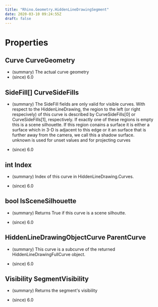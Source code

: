 ```yaml
---
title: "Rhino.Geometry.HiddenLineDrawingSegment"
date: 2020-03-10 09:24:55Z
draft: false
---
```


# Properties
## Curve CurveGeometry
- (summary)  The actual curve geometry 
- (since) 6.0
## SideFill[] CurveSideFills
- (summary) 
     The SideFill fields are only valid for visible curves.
     With respect to the HiddenLineDrawing, the region to the left (or right respecively) of this curve is
     described by CurveSideFills[0] or CurveSideFills[1], respectively.  If exactly one of these regions is empty 
     this is a scene silhouette. If this region conains a surface it is either a surface which in 3-D is adjacent 
     to this edge or it an surface that is further away from the camera, we call this a shadow surface.  
     unknown is used for unset values and for projecting curves
     
- (since) 6.0
## int Index
- (summary) 
     Index of this curve in HiddenLineDrawing.Curves.
     
- (since) 6.0
## bool IsSceneSilhouette
- (summary) 
     Returns True if this curve is a scene silhoutte.
     
- (since) 6.0
## HiddenLineDrawingObjectCurve ParentCurve
- (summary) 
     This curve is a subcurve of the returned HiddenLineDrawingFullCurve object.
     
- (since) 6.0
## Visibility SegmentVisibility
- (summary) 
     Returns the segment's visibility
     
- (since) 6.0
